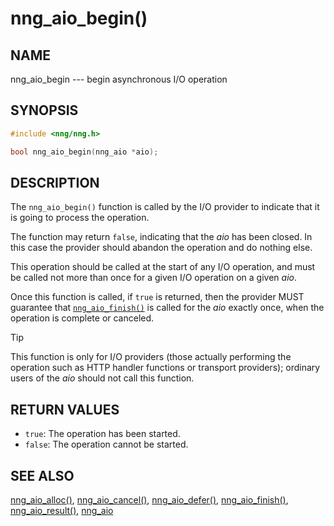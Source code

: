 # nng_aio_begin()

## NAME

nng_aio_begin --- begin asynchronous I/O operation

## SYNOPSIS

```c
#include <nng/nng.h>

bool nng_aio_begin(nng_aio *aio);
```

## DESCRIPTION

The `nng_aio_begin()` function is called by the I/O provider to indicate that
it is going to process the operation.

The function may return `false`, indicating that the _aio_ has been closed.
In this case the provider should abandon the operation and do nothing else.

This operation should be called at the start of any I/O operation, and must
be called not more than once for a given I/O operation on a given _aio_.

Once this function is called, if `true` is returned, then the provider MUST
guarantee that [`nng_aio_finish()`](nng_aio_finish.md) is called for the _aio_
exactly once, when the operation is complete or canceled.

> [!TIP]
> This function is only for I/O providers (those actually performing
> the operation such as HTTP handler functions or transport providers); ordinary
> users of the _aio_ should not call this function.

## RETURN VALUES

- `true`: The operation has been started.
- `false`: The operation cannot be started.

## SEE ALSO

[nng_aio_alloc()](nng_aio_alloc.md),
[nng_aio_cancel()](nng_aio_cancel.md),
[nng_aio_defer()](nng_aio_defer.md),
[nng_aio_finish()](nng_aio_finish.md),
[nng_aio_result()](nng_aio_result.md),
[nng_aio](nng_aio.md)
